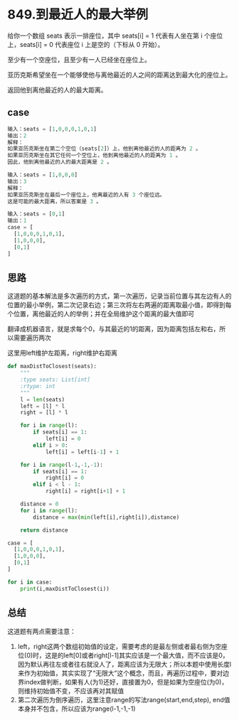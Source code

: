 # 849.到最近人的最大举例



给你一个数组 seats 表示一排座位，其中 seats[i] = 1 代表有人坐在第 i 个座位上，seats[i] = 0 代表座位 i 上是空的（下标从 0 开始）。

至少有一个空座位，且至少有一人已经坐在座位上。

亚历克斯希望坐在一个能够使他与离他最近的人之间的距离达到最大化的座位上。

返回他到离他最近的人的最大距离。

## case



```python
输入：seats = [1,0,0,0,1,0,1]
输出：2
解释：
如果亚历克斯坐在第二个空位（seats[2]）上，他到离他最近的人的距离为 2 。
如果亚历克斯坐在其它任何一个空位上，他到离他最近的人的距离为 1 。
因此，他到离他最近的人的最大距离是 2 。 

输入：seats = [1,0,0,0]
输出：3
解释：
如果亚历克斯坐在最后一个座位上，他离最近的人有 3 个座位远。
这是可能的最大距离，所以答案是 3 。

输入：seats = [0,1]
输出：1
case = [
  [1,0,0,0,1,0,1],
  [1,0,0,0],
  [0,1]
]
```



## 思路

这道题的基本解法是多次遍历的方式，第一次遍历，记录当前位置与其左边有人的位置的最小举例，第二次记录右边；第三次将左右两遍的距离取最小值，即得到每个位置，离他最近的人的举例；并在全局维护这个距离的最大值即可

翻译成机器语言，就是求每个0，与其最近的1的距离，因为距离包括左和右，所以需要遍历两次

这里用left维护左距离，right维护右距离

```python
def maxDistToClosest(seats):
    """
    :type seats: List[int]
    :rtype: int
    """
    l = len(seats)
    left = [l] * l
    right = [l] * l

    for i in range(l):
        if seats[i] == 1:
            left[i] = 0
        elif i > 0:
            left[i] = left[i-1] + 1

    for i in range(l-1,-1,-1):
        if seats[i] == 1:
            right[i] = 0
        elif i < l - 1:
            right[i] = right[i+1] + 1

    distance = 0
    for i in range(l):
        distance = max(min(left[i],right[i]),distance)

    return distance

case = [
  [1,0,0,0,1,0,1],
  [1,0,0,0],
  [0,1]
]

for i in case:
    print(i,maxDistToClosest(i))

```

## 总结

这道题有两点需要注意：

1. left，right这两个数组初始值的设定，需要考虑的是最左侧或者最右侧为空座位(0)时，这是的left[0]或者right[l-1]其实应该是一个最大值，而不应该是0，因为默认再往左或者往右就没人了，距离应该为无限大；所以本题中使用长度l来作为初始值，其实实现了“无限大”这个概念，而且，再遍历过程中，要对边界index做判断，如果有人(为1)还好，直接置为0，但是如果为空座位(为0)，则维持初始值不变，不应该再对其赋值
2. 第二次遍历为倒序遍历，这里注意range的写法range(start,end,step), end值本身并不包含，所以应该为range(l-1,-1,-1)